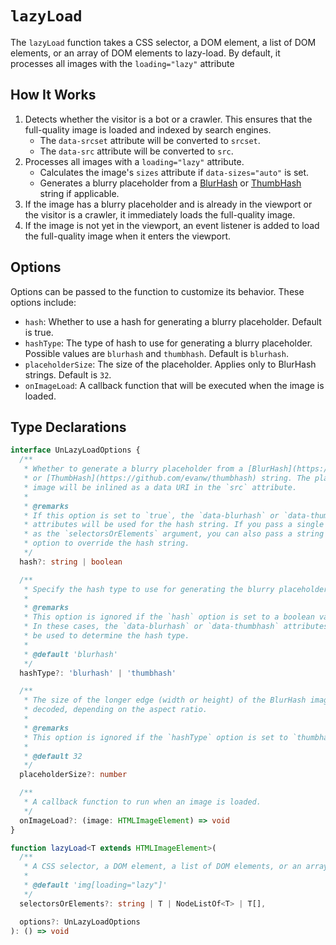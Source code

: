 # `lazyLoad`

The `lazyLoad` function takes a CSS selector, a DOM element, a list of DOM elements, or an array of DOM elements to lazy-load. By default, it processes all images with the `loading="lazy"` attribute

## How It Works

1. Detects whether the visitor is a bot or a crawler. This ensures that the full-quality image is loaded and indexed by search engines.
   - The `data-srcset` attribute will be converted to `srcset`.
   - The `data-src` attribute will be converted to `src`.
2. Processes all images with a `loading="lazy"` attribute.
   - Calculates the image's `sizes` attribute if `data-sizes="auto"` is set.
   - Generates a blurry placeholder from a [BlurHash](/placeholders/blurhash) or [ThumbHash](/placeholders/thumbhash) string if applicable.
3. If the image has a blurry placeholder and is already in the viewport or the visitor is a crawler, it immediately loads the full-quality image.
4. If the image is not yet in the viewport, an event listener is added to load the full-quality image when it enters the viewport.

## Options

Options can be passed to the function to customize its behavior. These options include:

- `hash`: Whether to use a hash for generating a blurry placeholder. Default is true.
- `hashType`: The type of hash to use for generating a blurry placeholder. Possible values are `blurhash` and `thumbhash`. Default is `blurhash`.
- `placeholderSize`: The size of the placeholder. Applies only to BlurHash strings. Default is `32`.
- `onImageLoad`: A callback function that will be executed when the image is loaded.

## Type Declarations

```ts
interface UnLazyLoadOptions {
  /**
   * Whether to generate a blurry placeholder from a [BlurHash](https://blurha.sh)
   * or [ThumbHash](https://github.com/evanw/thumbhash) string. The placeholder
   * image will be inlined as a data URI in the `src` attribute.
   *
   * @remarks
   * If this option is set to `true`, the `data-blurhash` or `data-thumbhash`
   * attributes will be used for the hash string. If you pass a single element
   * as the `selectorsOrElements` argument, you can also pass a string to this
   * option to override the hash string.
   */
  hash?: string | boolean

  /**
   * Specify the hash type to use for generating the blurry placeholder.
   *
   * @remarks
   * This option is ignored if the `hash` option is set to a boolean value.
   * In these cases, the `data-blurhash` or `data-thumbhash` attributes will
   * be used to determine the hash type.
   *
   * @default 'blurhash'
   */
  hashType?: 'blurhash' | 'thumbhash'

  /**
   * The size of the longer edge (width or height) of the BlurHash image to be
   * decoded, depending on the aspect ratio.
   *
   * @remarks
   * This option is ignored if the `hashType` option is set to `thumbhash`.
   *
   * @default 32
   */
  placeholderSize?: number

  /**
   * A callback function to run when an image is loaded.
   */
  onImageLoad?: (image: HTMLImageElement) => void
}

function lazyLoad<T extends HTMLImageElement>(
  /**
   * A CSS selector, a DOM element, a list of DOM elements, or an array of DOM elements to lazy-load.
   *
   * @default 'img[loading="lazy"]'
   */
  selectorsOrElements?: string | T | NodeListOf<T> | T[],

  options?: UnLazyLoadOptions
): () => void
```
